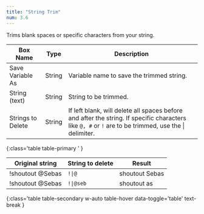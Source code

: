 ```yaml
---
title: "String Trim"
num: 3.6
---
```


Trims blank spaces or specific characters from your string. 

| Box Name | Type | Description | 
|-------|--------|--------|
|Save Variable As|String|Variable name to save the trimmed string.|
|String (text)|String|String to be trimmed.|
|Strings to Delete|String|If left blank, will delete all spaces before and after the string. If specific characters like `@, #` or `!` are to be trimmed, use the \| delimiter. 
{:class='table table-primary ' }

| Original string |String to delete|Result| 
|-------|--------|--------|
|!shoutout @Sebas| `!\|@` | shoutout Sebas|
|!shoutout @Sebas| `!\|@seb` | shoutout as
{:class='table table-secondary w-auto table-hover data-toggle='table' text-break }

